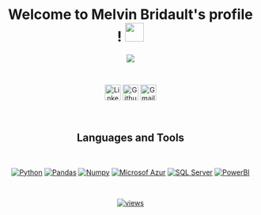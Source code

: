 <h1 align="center">
  Welcome to Melvin Bridault's profile !
  <img src="https://media.giphy.com/media/hvRJCLFzcasrR4ia7z/giphy.gif" width="38">
</h1>

<p align="center">
  <a href="https://github.com/DenverCoder1/readme-typing-svg"><img src="https://readme-typing-svg.herokuapp.com?color=%23F75C7E&size=22&center=true&vCenter=true&lines=Data+analyst+junior;Passionate+about+data+science;Always+learning+new+things"></a>
</p>
<br>
<p align="center">
  <a href="https://www.linkedin.com/in/melvin-bridault/"><img width="32px" alt="LinkedIn logo" title="LinkedIn"src="https://www.iconsdb.com/icons/preview/color/F75C7E/linkedin-4-xxl.png"/></a>
  <a href="https://github.com/MelvinBridault"><img width="32px" alt="Github logo" title="Github" src="https://www.iconsdb.com/icons/preview/color/F75C7E/github-9-xxl.png"/></a>
  <a href="mailto:melvin.bridault@gmail.com"><img width="32px" alt="Gmail logo" title="Gmail" src="https://www.iconsdb.com/icons/preview/color/F75C7E/message-xxl.png"/></a>
</p>
<br>
<h2 align="center">
Languages and Tools
</h2>
<br>
<p align="center">
  <a href="#"><img alt="Python" src="https://img.shields.io/badge/Python-FFD43B?style=for-the-badge&logo=python&logoColor=blue"></a>
  <a href="#"><img alt="Pandas" src="https://img.shields.io/badge/Pandas-2C2D72?style=for-the-badge&logo=pandas&logoColor=white"></a>
  <a href="#"><img alt="Numpy" src="https://img.shields.io/badge/Numpy-777BB4?style=for-the-badge&logo=numpy&logoColor=white"></a>
  <a href="#"><img alt="Microsof Azur" src="https://img.shields.io/badge/microsoft%20azure-0089D6?style=for-the-badge&logo=microsoft-azure&logoColor=white"></a>
  <a href="#"><img alt="SQL Server" src="https://img.shields.io/badge/Microsoft_SQL_Server-CC2927?style=for-the-badge&logo=microsoft-sql-server&logoColor=white"></a>
  <a href="#"><img alt="PowerBI" src="https://img.shields.io/badge/PowerBI-F2C811?style=for-the-badge&logo=Power%20BI&logoColor=white"></a>
</p>
<br>
<p align="center">                                                                                                                      
  <a href="https://komarev.com/ghpvc/?username=MelvinBridault&style=plastic&color=F75C7E">
    <img alt="views" title="GitHub profile views" src="https://komarev.com/ghpvc/?username=MelvinBridault&style=plastic&color=F75C7E"/></a>
</p>
